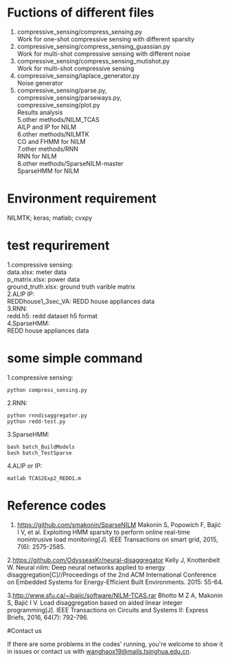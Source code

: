# Fuctions of different files 

1. compressive_sensing/compress_sensing.py <br>
Work for one-shot compressive sensing with different sparsity <br>
2. compressive_sensing/compress_sensing_guassian.py <br>
Work for multi-shot compressive sensing with different noise <br>
3. compressive_sensing/compress_sensing_mutishot.py <br>
Work for multi-shot compressive sensing <br>
4. compressive_sensing/laplace_generator.py <br>
Noise generator <br>
5. compressive_sensing/parse.py,<br>
compressive_sensing/parseways.py,<br>
compressive_sensing/plot.py <br>
Results analysis <br>
5.other methods/NILM_TCAS <br>
AILP and IP for NILM <br>
6.other methods/NILMTK <br>
CO and FHMM for NILM <br>
7.other methods/RNN <br>
RNN for NILM <br>
8.other methods/SparseNILM-master <br>
SparseHMM for NILM


# Environment requirement

NILMTK; keras; matlab; cvxpy


# test requrirement

1.compressive sensing:<br>
data.xlsx: meter data<br>
p_matrix.xlsx: power data<br>
ground_truth.xlsx: ground truth varible matrix<br>
2.ALIP IP:<br> 
REDDhouse1_3sec_VA: REDD house appliances data<br>
3.RNN:<br>
redd.h5: redd dataset h5 format<br>
4.SparseHMM:<br>
REDD house appliances data<br>

# some simple command

1.compressive sensing:<br>
```properties
python compress_sensing.py
```
2.RNN:<br>
```properties
python rnndisaggregator.py
python redd-test.py
```
3.SparseHMM:<br>
```properties
bash batch_BuildModels
bash batch_TestSparse
```
4.ALIP or IP:<br>
```properties
matlab TCAS2Exp2_REDD1.m
```

# Reference codes

1. https://github.com/smakonin/SparseNILM
Makonin S, Popowich F, Bajić I V, et al. Exploiting HMM sparsity to perform online real-time nonintrusive load monitoring[J]. IEEE Transactions on smart grid, 2015, 7(6): 2575-2585.

2.https://github.com/OdysseasKr/neural-disaggregator
Kelly J, Knottenbelt W. Neural nilm: Deep neural networks applied to energy disaggregation[C]//Proceedings of the 2nd ACM International Conference on Embedded Systems for Energy-Efficient Built Environments. 2015: 55-64.

3.http://www.sfu.ca/~ibajic/software/NILM-TCAS.rar
Bhotto M Z A, Makonin S, Bajić I V. Load disaggregation based on aided linear integer programming[J]. IEEE Transactions on Circuits and Systems II: Express Briefs, 2016, 64(7): 792-796.

#Contact us

If there are some problems in the codes' running, you're welcome to show it in issues or contact us with wanghaox19@mails.tsinghua.edu.cn.
